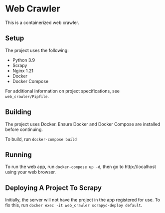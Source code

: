# Web Crawler
This is a containerized web crawler.

## Setup
The project uses the following:
- Python 3.9
- Scrapy
- Nginx 1.21
- Docker
- Docker Compose

For additional information on project specifications, see ```web_crawler/Pipfile```.

## Building
The project uses Docker. Ensure Docker and Docker Compose are installed before continuing.

To build, run ```docker-compose build```

## Running
To run the web app, run ```docker-compose up -d```, then 
go to http://localhost using your web browser.

## Deploying A Project To Scrapy
Initially, the server will not have the project in the app registered for use.
To fix this, run ```docker exec -it web_crawler scrapyd-deploy default```.
